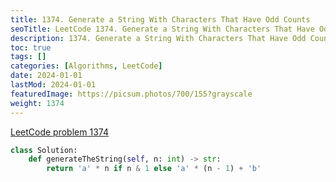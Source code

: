 ```yaml
---
title: 1374. Generate a String With Characters That Have Odd Counts
seoTitle: LeetCode 1374. Generate a String With Characters That Have Odd Counts | Python solution and explanation
description: 1374. Generate a String With Characters That Have Odd Counts
toc: true
tags: []
categories: [Algorithms, LeetCode]
date: 2024-01-01
lastMod: 2024-01-01
featuredImage: https://picsum.photos/700/155?grayscale
weight: 1374
---
```


[LeetCode problem 1374](https://leetcode.com/problems/generate-a-string-with-characters-that-have-odd-counts/)

```python
class Solution:
    def generateTheString(self, n: int) -> str:
        return 'a' * n if n & 1 else 'a' * (n - 1) + 'b'

```
